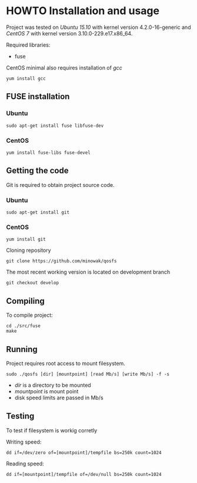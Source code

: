 # HOWTO Installation and usage

Project was tested on _Ubuntu 15.10_ with kernel version 4.2.0-16-generic and
 _CentOS 7_ with kernel version 3.10.0-229.e17.x86_64.

Required libraries:
* fuse

CentOS minimal also requires installation of _gcc_

```
yum install gcc
```

## FUSE installation

### Ubuntu
```
sudo apt-get install fuse libfuse-dev
```

### CentOS
```
yum install fuse-libs fuse-devel
```

## Getting the code
Git is required to obtain project source code.

### Ubuntu
```
sudo apt-get install git
```

### CentOS
```
yum install git
```

Cloning repository

```
git clone https://github.com/minowak/qosfs
```

The most recent working version is located on development branch

```
git checkout develop
```

## Compiling
To compile project:

```
cd ./src/fuse
make
```

## Running
Project requires root access to mount filesystem.

```
sudo ./qosfs [dir] [mountpoint] [read Mb/s] [write Mb/s] -f -s
```

* _dir_ is a directory to be mounted
* _mountpoint_ is mount point
* disk speed limits are passed in Mb/s

## Testing
To test if filesystem is workig corretly

Writing speed:
```
dd if=/dev/zero of=[mountpoint]/tempfile bs=250k count=1024
```

Reading speed:
```
dd if=[mountpoint]/tempfile of=/dev/null bs=250k count=1024
```
